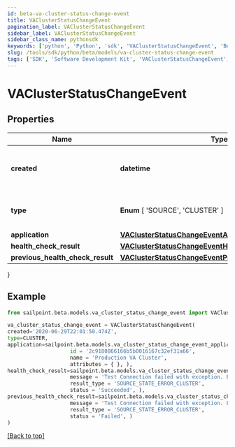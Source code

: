 ```yaml
---
id: beta-va-cluster-status-change-event
title: VAClusterStatusChangeEvent
pagination_label: VAClusterStatusChangeEvent
sidebar_label: VAClusterStatusChangeEvent
sidebar_class_name: pythonsdk
keywords: ['python', 'Python', 'sdk', 'VAClusterStatusChangeEvent', 'BetaVAClusterStatusChangeEvent'] 
slug: /tools/sdk/python/beta/models/va-cluster-status-change-event
tags: ['SDK', 'Software Development Kit', 'VAClusterStatusChangeEvent', 'BetaVAClusterStatusChangeEvent']
---
```


# VAClusterStatusChangeEvent


## Properties

Name | Type | Description | Notes
------------ | ------------- | ------------- | -------------
**created** | **datetime** | Date and time when the status change occurred. | [required]
**type** |  **Enum** [  'SOURCE',    'CLUSTER' ] | Type of the object that initiated the event. | [required]
**application** | [**VAClusterStatusChangeEventApplication**](va-cluster-status-change-event-application) |  | [required]
**health_check_result** | [**VAClusterStatusChangeEventHealthCheckResult**](va-cluster-status-change-event-health-check-result) |  | [required]
**previous_health_check_result** | [**VAClusterStatusChangeEventPreviousHealthCheckResult**](va-cluster-status-change-event-previous-health-check-result) |  | [required]
}

## Example

```python
from sailpoint.beta.models.va_cluster_status_change_event import VAClusterStatusChangeEvent

va_cluster_status_change_event = VAClusterStatusChangeEvent(
created='2020-06-29T22:01:50.474Z',
type=CLUSTER,
application=sailpoint.beta.models.va_cluster_status_change_event_application.VAClusterStatusChangeEvent_application(
                    id = '2c9180866166b5b0016167c32ef31a66', 
                    name = 'Production VA Cluster', 
                    attributes = { }, ),
health_check_result=sailpoint.beta.models.va_cluster_status_change_event_health_check_result.VAClusterStatusChangeEvent_healthCheckResult(
                    message = 'Test Connection failed with exception. Error message - java.lang Exception', 
                    result_type = 'SOURCE_STATE_ERROR_CLUSTER', 
                    status = 'Succeeded', ),
previous_health_check_result=sailpoint.beta.models.va_cluster_status_change_event_previous_health_check_result.VAClusterStatusChangeEvent_previousHealthCheckResult(
                    message = 'Test Connection failed with exception. Error message - java.lang Exception', 
                    result_type = 'SOURCE_STATE_ERROR_CLUSTER', 
                    status = 'Failed', )
)

```
[[Back to top]](#) 


